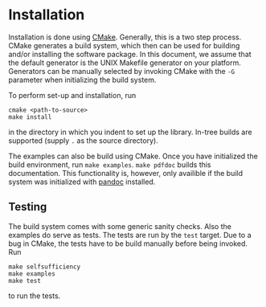 Installation
============

Installation is done using [CMake](http://cmake.org/). Generally, this is a two
step process. CMake generates a build system, which then can be used for
building and/or installing the software package. In this document, we assume
that the default generator is the UNIX Makefile generator on your platform.
Generators can be manually selected by invoking CMake with the `-G` parameter
when initializing the build system.

To perform set-up and installation, run

    cmake <path-to-source>
    make install

in the directory in which you indent to set up the library. In-tree builds are
supported (supply `.` as the source directory).

The examples can also be build using CMake. Once you have initialized the build
environment, run `make examples`. `make pdfdoc` builds this documentation. This
functionality is, however, only availible if the build system was initialized
with [pandoc](http://pandoc.org/) installed.


Testing
-------

The build system comes with some generic sanity checks. Also the examples do
serve as tests. The tests are run by the `test` target. Due to a bug in CMake,
the tests have to be build manually before being invoked. Run

    make selfsufficiency
    make examples
    make test

to run the tests.


